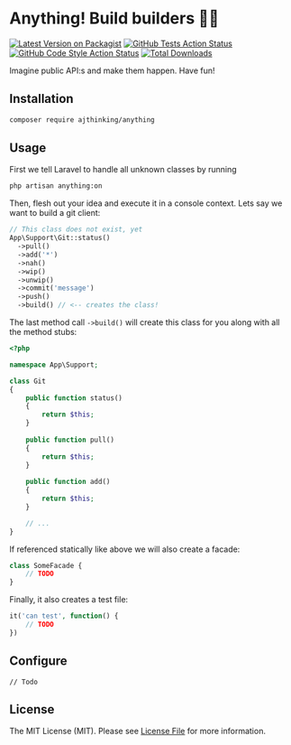 # Anything! Build builders :face_with_spiral_eyes:

[![Latest Version on Packagist](https://img.shields.io/packagist/v/ajthinking/anything.svg?style=flat-square)](https://packagist.org/packages/ajthinking/anything)
[![GitHub Tests Action Status](https://img.shields.io/github/workflow/status/ajthinking/anything/run-tests?label=tests)](https://github.com/ajthinking/anything/actions?query=workflow%3Arun-tests+branch%3Amain)
[![GitHub Code Style Action Status](https://img.shields.io/github/workflow/status/ajthinking/anything/Check%20&%20fix%20styling?label=code%20style)](https://github.com/ajthinking/anything/actions?query=workflow%3A"Check+%26+fix+styling"+branch%3Amain)
[![Total Downloads](https://img.shields.io/packagist/dt/ajthinking/anything.svg?style=flat-square)](https://packagist.org/packages/ajthinking/anything)

Imagine public API:s and make them happen. Have fun!

## Installation

```bash
composer require ajthinking/anything
```


## Usage
First we tell Laravel to handle all unknown classes by running
```bash
php artisan anything:on
```
Then, flesh out your idea and execute it in a console context. Lets say we want to build a git client:
```php
// This class does not exist, yet
App\Support\Git::status()
  ->pull()
  ->add('*')
  ->nah()
  ->wip()
  ->unwip()
  ->commit('message')
  ->push()
  ->build() // <-- creates the class!
```
The last method call `->build()` will create this class for you along with all the method stubs:

```php
<?php

namespace App\Support;

class Git
{
    public function status()
    {
        return $this;
    }
    
    public function pull()
    {
        return $this;
    }
    
    public function add()
    {
        return $this;
    }

	// ...
}
```

If referenced statically like above we will also create a facade:

```php
class SomeFacade {
	// TODO
}
```

Finally, it also creates a test file:

```php
it('can test', function() {
	// TODO
})
```

## Configure
`// Todo`

## License

The MIT License (MIT). Please see [License File](LICENSE.md) for more information.
